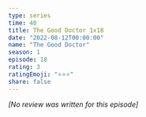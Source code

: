 ```yaml
---
type: series
time: 40
title: The Good Doctor 1x18
date: "2022-08-12T00:00:00"
name: "The Good Doctor"
season: 1
episode: 18
rating: 3
ratingEmoji: "⭐️⭐️⭐️"
share: false
---
```


_[No review was written for this episode]_
